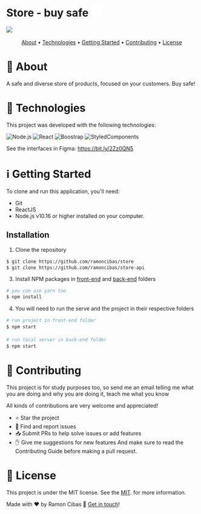 <h1>
  Store - buy safe
  <img src="src/assets/img/logo.png" width="25" height="30" />
</h1>

<div display="flex" max-width="400px">
  <img src="https://user-images.githubusercontent.com/63371945/138947054-b486d5e7-bcaa-4f2b-889e-5d43d273a7c5.gif"/>
</div>


<p align="center">
 <a href="#about">About</a> • 
 <a href="#technologies">Technologies</a> • 
 <a href="#how-to-use">Getting Started</a> • 
 <a href="#contributing">Contributing</a> •
 <a href="#license">License</a>
</p>

# <a name="about"></a>📖 About
A safe and diverse store of products, focused on your customers. Buy safe!

# <a name="technologies"></a>🚀 Technologies
This project was developed with the following technologies:

![Node.js](https://img.shields.io/badge/Node.Js-6AA35E?style=for-the-badge&logo=node.js&logoColor=white)
![React](https://img.shields.io/badge/React.Js-4586F7?style=for-the-badge&logo=react&logoColor=white)
![Boostrap](https://img.shields.io/badge/Bootstrap-613F8E?style=for-the-badge&logo=bootstrap&logoColor=white)
![StyledComponents](https://img.shields.io/badge/StyledComponents-D37EBB?style=for-the-badge&logo=styledcomponents&logoColor=white)

See the interfaces in Figma: https://bit.ly/2Zz0QN5

# <a name="how-to-use"></a>ℹ️ Getting Started
To clone and run this application, you'll need:
* Git
* ReactJS
* Node.js v10.16 or higher installed on your computer.
## Installation

1. Clone the repository
```
$ git clone https://github.com/ramoncibas/store
$ git clone https://github.com/ramoncibas/store-api
```
3. Install NPM packages in [front-end](https://github.com/ramoncibas/store) and [back-end](https://github.com/ramoncibas/store-api) folders
```bash
# you can use yarn too
$ npm install
```
4. You will need to run the serve and the project in their respective folders
```bash
# run project in front-end folder
$ npm start 

# run local server in back-end folder
$ npm start
```

# <a name="contributing"></a>🤝 Contributing 
This project is for study purposes too, so send me an email telling me what you are doing and why you are doing it, teach me what you know

All kinds of contributions are very welcome and appreciated!

* ⭐️ Star the project
* 🐛 Find and report issues
* 📥 Submit PRs to help solve issues or add features
* ✋ Give me suggestions for new features
And make sure to read the Contributing Guide before making a pull request.

# <a name="license"></a>📝 License
This project is under the MIT license. See the [MIT](./LICENSE). for more information.

Made with ♥ by Ramon Cibas 👋 [Get in touch](https://www.linkedin.com/in/ramoncibas/)!
